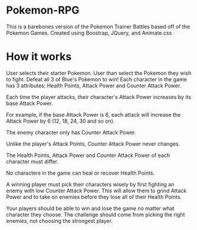 # Pokemon-RPG
This is a barebones version of the Pokemon Trainer Battles based off of the Pokemon Games. Created using Boostrap, JQuery, and Animate.css

# How it works
User selects their starter Pokemon. User than select the Pokemon they wish to fight.  Defeat all 3 of Blue's Pokemon to win!
Each character in the game has 3 attributes: Health Points, Attack Power and Counter Attack Power.


Each time the player attacks, their character's Attack Power increases by its base Attack Power.

For example, if the base Attack Power is 6, each attack will increase the Attack Power by 6 (12, 18, 24, 30 and so on).



The enemy character only has Counter Attack Power.

Unlike the player's Attack Points, Counter Attack Power never changes.



The Health Points, Attack Power and Counter Attack Power of each character must differ.


No characters in the game can heal or recover Health Points.

A winning player must pick their characters wisely by first fighting an enemy with low Counter Attack Power. This will allow them to grind Attack Power and to take on enemies before they lose all of their Health Points. 


Your players should be able to win and lose the game no matter what character they choose. The challenge should come from picking the right enemies, not choosing the strongest player.